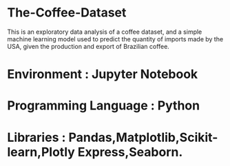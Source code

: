 # The-Coffee-Dataset
This is an exploratory data analysis of a coffee dataset, and a simple machine learning model used to predict the quantity of imports made by the USA, given the production and export of Brazilian coffee.

# Environment : Jupyter Notebook
# Programming Language : Python
# Libraries : Pandas,Matplotlib,Scikit-learn,Plotly Express,Seaborn.
